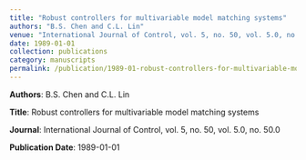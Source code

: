 ```yaml
---
title: "Robust controllers for multivariable model matching systems"
authors: "B.S. Chen and C.L. Lin"
venue: "International Journal of Control, vol. 5, no. 50, vol. 5.0, no. 50.0"
date: 1989-01-01
collection: publications
category: manuscripts
permalink: /publication/1989-01-robust-controllers-for-multivariable-model-matching-systems
---
```


**Authors**: B.S. Chen and C.L. Lin

**Title**: Robust controllers for multivariable model matching systems

**Journal**: International Journal of Control, vol. 5, no. 50, vol. 5.0, no. 50.0

**Publication Date**: 1989-01-01
